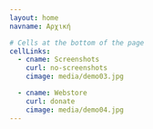 ```yaml
---
layout: home
navname: Αρχική

# Cells at the bottom of the page
cellLinks:
  - cname: Screenshots
    curl: no-screenshots
    cimage: media/demo03.jpg

  - cname: Webstore
    curl: donate
    cimage: media/demo04.jpg
---
```

